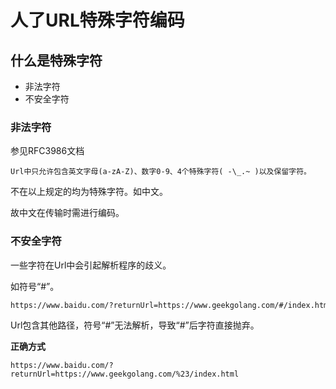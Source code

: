 # 人了URL特殊字符编码

## 什么是特殊字符

- 非法字符
- 不安全字符

### 非法字符

参见RFC3986文档

```
Url中只允许包含英文字母(a-zA-Z)、数字0-9、4个特殊字符( -\_.~ )以及保留字符。
```

不在以上规定的均为特殊字符。如中文。

故中文在传输时需进行编码。

### 不安全字符

一些字符在Url中会引起解析程序的歧义。

如符号“#”。

```html
https://www.baidu.com/?returnUrl=https://www.geekgolang.com/#/index.html
```

Url包含其他路径，符号“#”无法解析，导致“#”后字符直接抛弃。

**正确方式**

```
https://www.baidu.com/?returnUrl=https://www.geekgolang.com/%23/index.html
```



